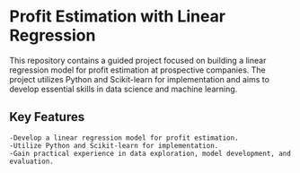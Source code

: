 # Profit Estimation with Linear Regression
This repository contains a guided project focused on building a linear regression model for profit estimation at prospective companies. The project utilizes Python and Scikit-learn for implementation and aims to develop essential skills in data science and machine learning.

## Key Features
    -Develop a linear regression model for profit estimation.
    -Utilize Python and Scikit-learn for implementation.
    -Gain practical experience in data exploration, model development, and evaluation.